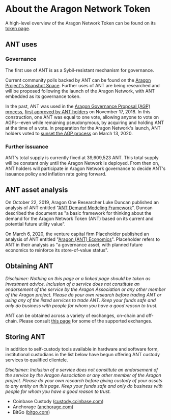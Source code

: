 # About the Aragon Network Token

A high-level overview of the Aragon Network Token can be found on its [token page](https://aragon.org/token/ant).

## ANT uses

### Governance

The first use of ANT is as a Sybil-resistant mechanism for governance.

Current community polls backed by ANT can be found on the [Aragon Project's Snapshot Space](https://snapshot.page/#/aragon/). Further uses of ANT are being researched and will be proposed following the launch of the Aragon Network, with ANT embedded as its governance token.

In the past, ANT was used in the [Aragon Governance Proposal (AGP) process](https://github.com/aragon/AGPs/blob/master/AGPs/AGP-1.md#aragon-network-votes), [first approved by ANT holders](https://aragon.org/blog/final-results-from-the-agp-1-vote) on November 17, 2018. In this construction, one ANT was equal to one vote, allowing anyone to vote on AGPs--even while remaining pseudonymous, by acquiring and holding ANT at the time of a vote. In preparation for the Aragon Network's launch, ANT holders voted to [sunset the AGP process](https://aragon.org/blog/final-results-from-aragon-network-vote-6) on March 13, 2020.

### Further issuance

ANT's total supply is currently fixed at 39,609,523 ANT. This total supply will be constant only until the Aragon Network is deployed. From then on, ANT holders will participate in Aragon Network governance to decide ANT's issuance policy and inflation rate going forward.

## ANT asset analysis

On October 22, 2019, Aragon One Researcher Luke Duncan published an analysis of ANT entitled "[ANT Demand Modeling Framework](https://forum.aragon.org/t/ant-demand-modeling-framework/1389)". Duncan described the document as "a basic framework for thinking about the demand for the Aragon Network Token (ANT) based on its current and potential future utility value".

On March 6, 2020, the venture capital firm Placeholder published an analysis of ANT entitled "[Aragon (ANT) Economics](https://www.placeholder.vc/blog/2020/3/6/aragon-ant-economics)". Placeholder refers to ANT in their analysis as "a governance asset, with planned future economics to reinforce its store-of-value status".

## Obtaining ANT

_Disclaimer: Nothing on this page or a linked page should be taken as investment advice. Inclusion of a service does not constitute an endorsement of the service by the Aragon Association or any other member of the Aragon project. Please do your own research before trading ANT or using any of the listed services to trade ANT. Keep your funds safe and only do business with people for whom you have a good reason to trust._

ANT can be obtained across a variety of exchanges, on-chain and off-chain. Please consult [this page](https://aragon.org/token/exchanges) for some of the supported exchanges.

## Storing ANT

In addition to self-custody tools available in hardware and software form, institutional custodians in the list below have begun offering ANT custody services to qualified clientele.

_Disclaimer: Inclusion of a service does not constitute an endorsement of the service by the Aragon Association or any other member of the Aragon project. Please do your own research before giving custody of your assets to any entity on this page. Keep your funds safe and only do business with people for whom you have a good reason to trust._

- Coinbase Custody ([custody.coinbase.com](https://custody.coinbase.com/))
- Anchorage ([anchorage.com](https://anchorage.com/))
- BitGo ([bitgo.com](https://www.bitgo.com/))
